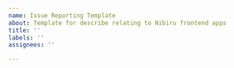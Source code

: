 ```yaml
---
name: Issue Reporting Template
about: Template for describe relating to Nibiru frontend apps
title: ''
labels: ''
assignees: ''

---
```



